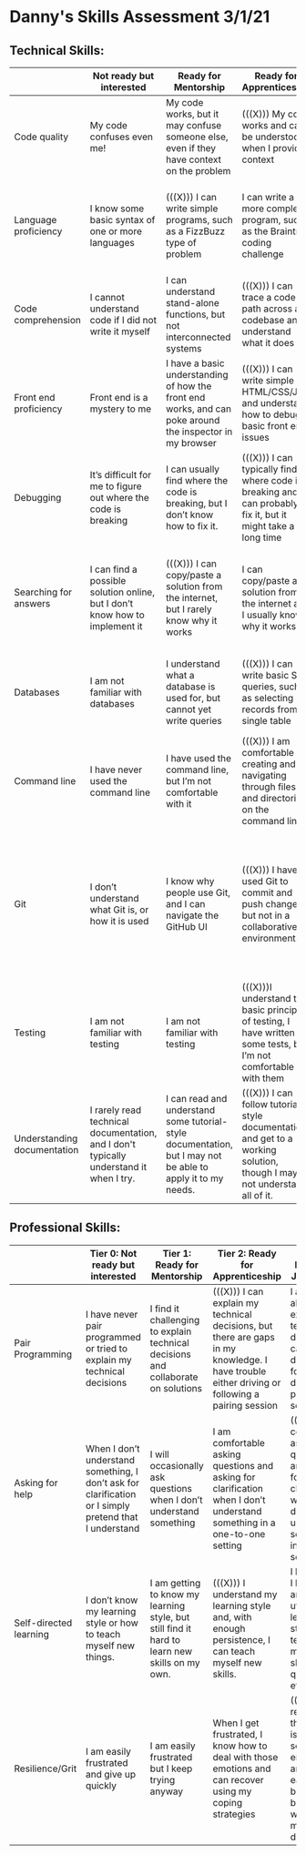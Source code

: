# Danny's Skills Assessment 3/1/21

## Technical Skills: 

|| Not ready but interested | Ready for Mentorship | Ready for Apprenticeship | Ready for Jr. Eng role |
|-| ------------------------------- | ---------------------------- | -------------------------------- | ------------------------------ |
| Code quality | My code confuses even me! | My code works, but it may confuse someone else, even if they have context on the problem | (((X))) My code works and can be understood when I provide context | When other people read my code, they easily understand what I am trying to do |
| Language proficiency | I know some basic syntax of one or more languages | (((X))) I can write simple programs, such as a FizzBuzz type of problem | I can write a more complex program, such as the Braintree coding challenge | I can add a new feature to an existing codebase, given that codebase is relatively straightforward |
| Code comprehension | I cannot understand code if I did not write it myself | I can understand stand-alone functions, but not interconnected systems | (((X))) I can trace a code path across a codebase and understand what it does | I can trace a code path across a codebase and successfully make changes |
| Front end proficiency | Front end is a mystery to me | I have a basic understanding of how the front end works, and can poke around the inspector in my browser | (((X))) I can write simple HTML/CSS/JS and understand how to debug basic front end issues | I can develop a simple front end feature in an existing codebase |
| Debugging | It’s difficult for me to figure out where the code is breaking | I can usually find where the code is breaking, but I don’t know how to fix it. | (((X))) I can typically find where code is breaking and I can probably fix it, but it might take a long time | I can typically find where code is breaking. I can usually fix it within a reasonable amount of time |
| Searching for answers | I can find a possible solution online, but I don’t know how to implement it | (((X))) I can copy/paste a solution from the internet, but I rarely know why it works | I can copy/paste a solution from the internet and I usually know why it works | I can find a similar solution on the internet and adapt it for my needs. I may even be able to contribute solutions! |
| Databases | I am not familiar with databases | I understand what a database is used for, but cannot yet write queries | (((X))) I can write basic SQL queries, such as selecting records from a single table  | I am familiar with relational database concepts and can write SQL joins, inserts, and updates. |
| Command line | I have never used the command line | I have used the command line, but I’m not comfortable with it | (((X))) I am comfortable creating and navigating through files and directories on the command line | I know basic linux commands and can execute shell scripts |
| Git | I don’t understand what Git is, or how it is used | I know why people use Git, and I can navigate the GitHub UI | (((X))) I have used Git to commit and push changes, but not in a collaborative environment. | I have a mental model of how Git works. I can commit, create and merge branches, rebase, and handle conflicts in Git. I can create pull requests with GitHub. |
| Testing | I am not familiar with testing | I am not familiar with testing | (((X)))I understand the basic principles of testing, I have written some tests, but I’m not comfortable with them | I am comfortable writing basic tests for a simple program |
| Understanding documentation | I rarely read technical documentation, and I don't typically understand it when I try. | I can read and understand some tutorial-style documentation, but I may not be able to apply it to my needs. | (((X))) I can follow tutorial-style documentation and get to a working solution, though I may not understand all of it.  | I can use API reference documentation to build solutions. |

## Professional Skills: 

|| Tier 0: Not ready but interested | Tier 1: Ready for Mentorship | Tier 2: Ready for Apprenticeship | Tier 3: Ready for Jr. Eng role |
|-| ------------------------------- | ---------------------------- | -------------------------------- | ------------------------------ |
| Pair Programming | I have never pair programmed  or tried to explain my technical decisions | I find it challenging to explain technical decisions and collaborate on solutions | (((X))) I can explain my technical decisions, but there are gaps in my knowledge. I have trouble either driving or following a pairing session | I am fully able to explain my technical decisions. I can both drive and follow during a pairing session |
| Asking for help | When I don’t understand something, I don’t ask for clarification or I simply pretend that I understand | I will occasionally ask questions when I don’t understand something | I am comfortable asking questions and asking for clarification when I don’t understand something in a one-to-one setting | (((X))) I am comfortable asking questions and asking for clarification when I don’t understand something in a group setting |
| Self-directed learning | I don’t know my learning style or how to teach myself new things. | I am getting to know my learning style, but still find it hard to learn new skills on my own. |(((X))) I understand my learning style and, with enough persistence, I can teach myself new skills. | I know how I learn best and I’m able utilize my learning style to teach myself new skills quickly and efficiently. |
| Resilience/Grit | I am easily frustrated and give up quickly | I am easily frustrated but I keep trying anyway | When I get frustrated, I know how to deal with those emotions and can recover using my coping strategies | (((X))) I recognize that failure is a part of software engineering and can easily bounce back without much downtime |
